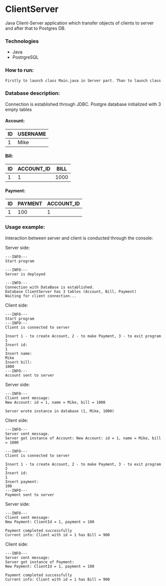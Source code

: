 # ClientServer

Java Client-Server application which transfer objects of clients to server and after that to Postgres DB. 

### Technologies
- Java
- PostrgreSQL

### How to run:
```sh
Firstly to launch class Main.java in Server part. Than to launch class Main.java in Client part
```

### Database description:
Connection is established through JDBC. Postgre database initialized with 3 empty tables
#### Account:
| ID | USERNAME |
| -----------| ------ |
| 1 | Mike |

#### Bill:
| ID | ACCOUNT_ID | BILL |
| -----------| ------ | ------ |
| 1 | 1 | 1000 | 

#### Payment:
| ID | PAYMENT | ACCOUNT_ID |
| -----------| ------ | ------ |
| 1 | 100 | 1 | 


### Usage example:
Interaction between server and client is conducted through the console:

Server side:
```
---INFO---
Start program

---INFO---
Server is deployed

---INFO---
Connection with DataBase is established.
Database ClientServer has 3 tables (Account, Bill, Payment)
Waiting for client connection...
```

Client side:
```
---INFO---
Start program
---INFO---
Client is connected to server 
 
Insert 1 - to create Account, 2 - to make Payment, 3 - to exit program
1
Insert id: 
1
Insert name: 
Mike
Insert bill: 
1000
---INFO---
Account sent to server
```

Server side:
```
---INFO---
Client sent message:
New Account: id = 1, name = Mike, bill = 1000

Server wrote instance in database (1, Mike, 1000)
```

Client side:
```
---INFO---
Server sent message.
Server got instance of Account: New Account: id = 1, name = Mike, bill = 1000

---INFO---
Сlient is connected to server 
 
Insert 1 - to create Account, 2 - to make Payment, 3 - to exit program
2
Insert id: 
1
Insert payment: 
100
---INFO---
Payment sent to server
```

Server side:
```
---INFO---
Client sent message:
New Payment: ClientId = 1, payment = 100
 
Payment completed successfully
Current info: Client with id = 1 has Bill = 900
```

Client side:
```
---INFO---
Server sent message:
Server got instance of Payment:
New Payment: ClientId = 1, payment = 100
 
Payment completed successfully
Current info: Client with id = 1 has Bill = 900
```
